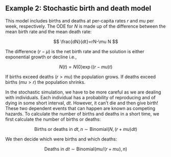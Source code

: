 ## Example 2: Stochastic birth and death model

This model includes births and deaths at per-capita rates $r$ and $mu$ per week, respectively. The ODE for $N$ is made up of the difference between the mean birth rate and the mean death rate:

$$ \frac{dN}{dt}=rN-\mu N $$

The difference $(r-\mu)$ is the net birth rate and the solution is either exponential growth or decline i.e.,

$$ N(t) =N(0) \exp((r-mu)t) $$

If births exceed deaths ($r > mu$) the population grows. If deaths exceed births ($mu > r$) the population shrinks.

In the stochastic simulation, we have to be more careful as we are dealing with individuals. Each individual has a probability of reproducing and of dying in some short interval, $dt$. However, it can’t die and then give birth! These two dependent events that can happen are known as competing hazards. To calculate the number of births and deaths in a short time, we first calculate the number of births or deaths:

$$ \mbox{Births or deaths in }dt, n \sim \mathrm{Binomial}(N,(r + mu)dt) $$

We then decide which were births and which deaths:

$$ \mbox{Deaths in }dt \sim \mathrm{Binomial}(mu / (r + mu),n) $$
